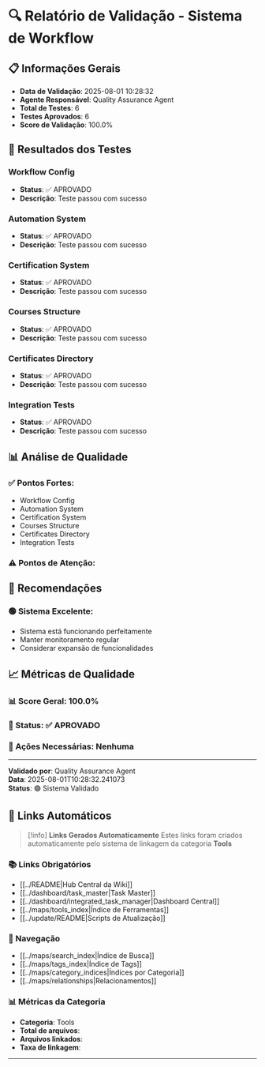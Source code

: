 # 🔍 Relatório de Validação - Sistema de Workflow

## 📋 **Informações Gerais**
- **Data de Validação**: 2025-08-01 10:28:32
- **Agente Responsável**: Quality Assurance Agent
- **Total de Testes**: 6
- **Testes Aprovados**: 6
- **Score de Validação**: 100.0%

## 🎯 **Resultados dos Testes**

### **Workflow Config**
- **Status**: ✅ APROVADO
- **Descrição**: Teste passou com sucesso

### **Automation System**
- **Status**: ✅ APROVADO
- **Descrição**: Teste passou com sucesso

### **Certification System**
- **Status**: ✅ APROVADO
- **Descrição**: Teste passou com sucesso

### **Courses Structure**
- **Status**: ✅ APROVADO
- **Descrição**: Teste passou com sucesso

### **Certificates Directory**
- **Status**: ✅ APROVADO
- **Descrição**: Teste passou com sucesso

### **Integration Tests**
- **Status**: ✅ APROVADO
- **Descrição**: Teste passou com sucesso

## 📊 **Análise de Qualidade**

### **✅ Pontos Fortes:**
- Workflow Config
- Automation System
- Certification System
- Courses Structure
- Certificates Directory
- Integration Tests

### **⚠️ Pontos de Atenção:**

## 🎯 **Recomendações**

### **🟢 Sistema Excelente:**
- Sistema está funcionando perfeitamente
- Manter monitoramento regular
- Considerar expansão de funcionalidades

## 📈 **Métricas de Qualidade**

### **📊 Score Geral**: 100.0%
### **🎯 Status**: ✅ APROVADO
### **🔧 Ações Necessárias**: Nenhuma

---

**Validado por**: Quality Assurance Agent  
**Data**: 2025-08-01T10:28:32.241073  
**Status**: 🟢 Sistema Validado

## 🔗 **Links Automáticos**

> [!info] **Links Gerados Automaticamente**
> Estes links foram criados automaticamente pelo sistema de linkagem da categoria **Tools**

### **📚 Links Obrigatórios**
- [[../README|Hub Central da Wiki]]
- [[../dashboard/task_master|Task Master]]
- [[../dashboard/integrated_task_manager|Dashboard Central]]
- [[../maps/tools_index|Índice de Ferramentas]]
- [[../update/README|Scripts de Atualização]]

### **🧭 Navegação**
- [[../maps/search_index|Índice de Busca]]
- [[../maps/tags_index|Índice de Tags]]
- [[../maps/category_indices|Índices por Categoria]]
- [[../maps/relationships|Relacionamentos]]

### **📊 Métricas da Categoria**
- **Categoria**: Tools
- **Total de arquivos**: <!-- Contador automático -->
- **Arquivos linkados**: <!-- Contador automático -->
- **Taxa de linkagem**: <!-- Percentual automático -->

---

